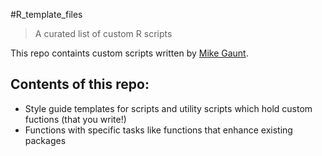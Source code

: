 #R_template_files
> A curated list of custom R scripts

This repo containts custom scripts written by [Mike Gaunt](https://github.com/michaelgaunt404). 

## Contents of this repo:

- Style guide templates for scripts and utility scripts which hold custom fuctions (that you write!)
- Functions with specific tasks like functions that enhance existing packages